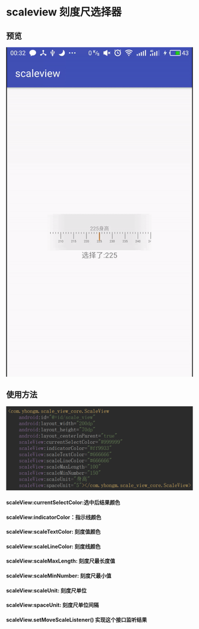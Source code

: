 # scaleview 刻度尺选择器
## 预览
<img src="/preview/demo.gif">

## 使用方法
<img src="/preview/use.png">
 
#### scaleView:currentSelectColor:选中后结果颜色
#### scaleView:indicatorColor：指示线颜色
#### scaleView:scaleTextColor: 刻度值颜色
#### scaleView:scaleLineColor: 刻度线颜色
#### scaleView:scaleMaxLength: 刻度尺最长度值
#### scaleView:scaleMinNumber: 刻度尺最小值
#### scaleView:scaleUnit: 刻度尺单位
#### scaleView:spaceUnit: 刻度尺单位间隔
#### scaleView.setMoveScaleListener() 实现这个接口监听结果